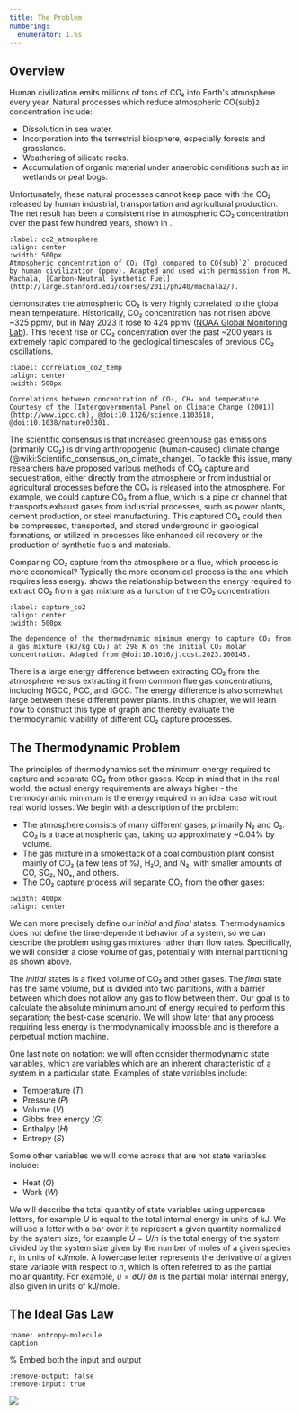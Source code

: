 ```yaml
---
title: The Problem
numbering:
  enumerator: 1.%s
---
```


## Overview

Human civilization emits millions of tons of CO₂ into Earth's atmosphere every year. 
Natural processes which reduce atmospheric CO{sub}`2` concentration include:
- Dissolution in sea water.
- Incorporation into the terrestrial biosphere, especially forests and grasslands. 
- Weathering of silicate rocks.
- Accumulation of organic material under anaerobic conditions such as in wetlands or peat bogs. 

Unfortunately, these natural processes cannot keep pace with the CO₂ released by human industrial, transportation and agricultural production. The net result has been a consistent rise in atmospheric CO₂ concentration over the past few hundred years, shown in [](#co2_atmosphere). 


```{figure} ../images/entropy/co2_atmosphere.png
:label: co2_atmosphere
:align: center
:width: 500px
Atmospheric concentration of CO₂ (Tg) compared to CO{sub}`2` produced by human civilization (ppmv). Adapted and used with permission from ML Machala, [Carbon-Neutral Synthetic Fuel](http://large.stanford.edu/courses/2011/ph240/machala2/).
```

[](#correlation_co2_temp) demonstrates the atmospheric CO₂ is very highly correlated to the global mean temperature. Historically, CO₂ concentration has not risen above ~325 ppmv, but in May 2023 it rose to 424 ppmv ([NOAA Global Monitoring Lab](https://gml.noaa.gov/ccgg/trends/data.html)). This recent rise or CO₂ concentration over the past ~200 years is extremely rapid compared to the geological timescales of previous CO₂ oscillations. 

```{figure} ../images/entropy/correlation_co2_temp.png
:label: correlation_co2_temp
:align: center
:width: 500px

Correlations between concentration of CO₂, CH₄ and temperature. Courtesy of the [Intergovernmental Panel on Climate Change (2001)](http://www.ipcc.ch), @doi:10.1126/science.1103618, @doi:10.1038/nature03301.
```

The scientific consensus is that increased greenhouse gas emissions (primarily CO₂) is driving anthropogenic (human-caused) climate change (@wiki:Scientific_consensus_on_climate_change). To tackle this issue, many researchers have proposed various methods of CO₂ capture and sequestration, either directly from the atmosphere or from industrial or agricultural processes before the CO₂ is released into the atmosphere. For example, we could capture CO₂ from a flue, which is a pipe or channel that transports exhaust gases from industrial processes, such as power plants, cement production, or steel manufacturing. This captured CO₂ could then be compressed, transported, and stored underground in geological formations, or utilized in processes like enhanced oil recovery or the production of synthetic fuels and materials. 

Comparing CO₂ capture from the atmosphere or a flue, which process is more economical? Typically the more economical process is the one which requires less energy. [](#capture_co2) shows the relationship between the energy required to extract CO₂ from a gas mixture as a function of the CO₂ concentration. 


```{figure} ../images/entropy/co2_capture.png
:label: capture_co2
:align: center
:width: 500px

The dependence of the thermodynamic minimum energy to capture CO₂ from a gas mixture (kJ/kg CO₂) at 298 K on the initial CO₂ molar concentration. Adapted from @doi:10.1016/j.ccst.2023.100145.
```

There is a large energy difference between extracting CO₂ from the atmosphere versus extracting it from common flue gas concentrations, including NGCC, PCC, and IGCC. The energy difference is also somewhat large between these different power plants. In this chapter, we will learn how to construct this type of graph and thereby evaluate the thermodynamic viability of different CO₂ capture processes.



## The Thermodynamic Problem

The principles of thermodynamics set the minimum energy required to capture and separate CO₂ from other gases. Keep in mind that in the real world, the actual energy requirements are always higher - the thermodynamic minimum is the energy required in an ideal case without real world losses. We begin with a description of the problem:

- The atmosphere consists of many different gases, primarily N₂ and O₂. CO₂ is a trace atmospheric gas, taking up approximately ~0.04% by volume.
- The gas mixture in a smokestack of a coal combustion plant consist mainly of CO₂ (a few tens of %), H₂O, and N₂, with smaller amounts of CO, SO₂, NOₓ, and others.
- The CO₂ capture process will separate CO₂ from the other gases:

```{image} ../images/entropy/problem_sep.png
:width: 400px
:align: center
```

We can more precisely define our *initial* and *final* states. Thermodynamics does not define the time-dependent behavior of a system, so we can describe the problem using gas mixtures rather than flow rates. Specifically, we will consider a close volume of gas, potentially with internal partitioning as shown above.

The *initial* states is a fixed volume of CO₂ and other gases. The *final* state has the same volume, but is divided into two partitions, with a barrier between which does not allow any gas to flow between them. Our goal is to calculate the absolute minimum amount of energy required to perform this separation; the best-case scenario. We will show later that any process requiring less energy is thermodynamically impossible and is therefore a perpetual motion machine.

One last note on notation: we will often consider thermodynamic state variables, which are variables which are an inherent characteristic of a system in a particular state. Examples of state variables include:
- Temperature ($T$)
- Pressure ($P$)
- Volume ($V$)
- Gibbs free energy ($G$)
- Enthalpy ($H$)
- Entropy ($S$)

Some other variables we will come across that are not state variables include:
- Heat ($Q$)
- Work ($W$)

We will describe the total quantity of state variables using uppercase letters, for example $U$ is equal to the total internal energy in units of kJ. We will use a letter with a bar over it to represent a given quantity normalized by the system size, for example $\bar{U} = U/n$ is the total energy of the system divided by the system size given by the number of moles of a given species $n$, in units of kJ/mole. A lowercase letter represents the derivative of a given state variable with respect to $n$, which is often referred to as the partial molar quantity. For example, $u = \partial U / \ \partial n$ is the partial molar internal energy, also given in units of kJ/mole.



## The Ideal Gas Law


```{figure} #entropymolecule
:name: entropy-molecule
caption
```

% Embed both the input and output
```{embed} #entropymolecule
:remove-output: false
:remove-input: true
```

![](#entropymolecule)

